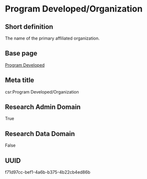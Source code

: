 # Program Developed/Organization
## Short definition
The name of the primary affiliated organization.
## Base page
[Program Developed](../../Objects/Program%20Developed.md)
## Meta title
csr:Program Developed/Organization
## Research Admin Domain
True
## Research Data Domain
False
## UUID
f71d97cc-bef1-4a6b-b375-4b22cb4ed86b
